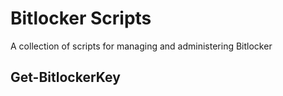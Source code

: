 # Bitlocker Scripts
A collection of scripts for managing and administering Bitlocker

## Get-BitlockerKey
